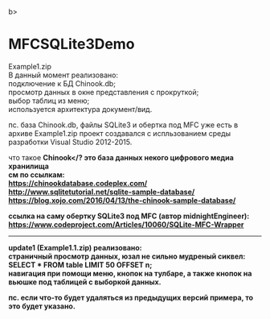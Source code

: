 b><H1>MFCSQLite3Demo</H1>

Example1.zip<br>
В данный момент реализовано:<br>
подключение к БД Chinook.db;<br>
просмотр данных в окне представления с прокруткой;<br>
выбор таблиц из меню;<br>
используется архитектура документ/вид.<br>

пс. база Chinook.db, файлы SQLite3 и обертка под MFC уже есть в архиве Example1.zip
проект создавался с испльзованием среды разработки Visual Studio 2012-2015.<br>

что такое <b>Chinook</? это база данных некого цифрового медиа хранилища<br>
см по ссылкам:<br>
https://chinookdatabase.codeplex.com/<br>
http://www.sqlitetutorial.net/sqlite-sample-database/<br>
https://blog.xojo.com/2016/04/13/the-chinook-sample-database/<br>

ссылка на саму обертку SQLite3 под MFC (автор <b>midnightEngineer</b>):<br>
https://www.codeproject.com/Articles/10060/SQLite-MFC-Wrapper<br>

----------------------------------------------------------------------------
update1 (Example1.1.zip) реализовано:<br>
страничный просмотр данных, юзал не сильно мудреный сиквел:<br>
SELECT * FROM table LIMIT 50 OFFSET n;<br>
навигация при помощи меню, кнопок на тулбаре, а также кнопок на вьюшке под таблицей с выборкой данных.<br>
 
пс. если что-то будет удаляться из предыдущих версий примера, то это будет указано.
